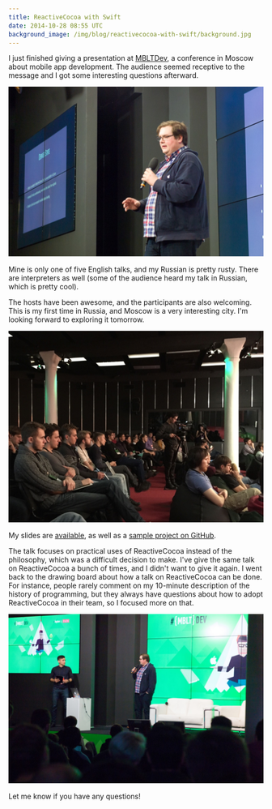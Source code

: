```yaml
---
title: ReactiveCocoa with Swift
date: 2014-10-28 08:55 UTC
background_image: /img/blog/reactivecocoa-with-swift/background.jpg
---
```


I just finished giving a presentation at [MBLTDev](http://mbltdev.ru), a conference in Moscow about mobile app development. The audience seemed receptive to the message and I got some interesting questions afterward. 

<!-- more -->

<img src="/img/blog/reactivecocoa-with-swift/1.jpg" alt="On Stage" class="img-responsive" />

Mine is only one of five English talks, and my Russian is pretty rusty. There are interpreters as well (some of the audience heard my talk in Russian, which is pretty cool). 

The hosts have been awesome, and the participants are also welcoming. This is my first time in Russia, and Moscow is a very interesting city. I'm looking forward to exploring it tomorrow. 

<img src="/img/blog/reactivecocoa-with-swift/2.jpg" alt="Audience" class="img-responsive" />

My slides are [available](https://speakerdeck.com/ashfurrow/functional-reactive-programming-in-swift), as well as a [sample project on GitHub](https://github.com/AshFurrow/MBLTDev). 

<script async class="speakerdeck-embed" data-id="83497160404801324aa87a6501a1d9f8" data-ratio="1.77777777777778" src="//speakerdeck.com/assets/embed.js"></script>

The talk focuses on practical uses of ReactiveCocoa instead of the philosophy, which was a difficult decision to make. I've give the same talk on ReactiveCocoa a bunch of times, and I didn't want to give it again. I went back to the drawing board about how a talk on ReactiveCocoa can be done. For instance, people rarely comment on my 10-minute description of the history of programming, but they always have questions about how to adopt ReactiveCocoa in their team, so I focused more on that. 

<img src="/img/blog/reactivecocoa-with-swift/3.jpg" alt="Question Period" class="img-responsive" />

Let me know if you have any questions!
